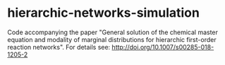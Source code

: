 # hierarchic-networks-simulation
Code accompanying the paper "General solution of the chemical master equation and modality of marginal distributions for hierarchic first-order reaction networks".
For details see: http://doi.org/10.1007/s00285-018-1205-2
